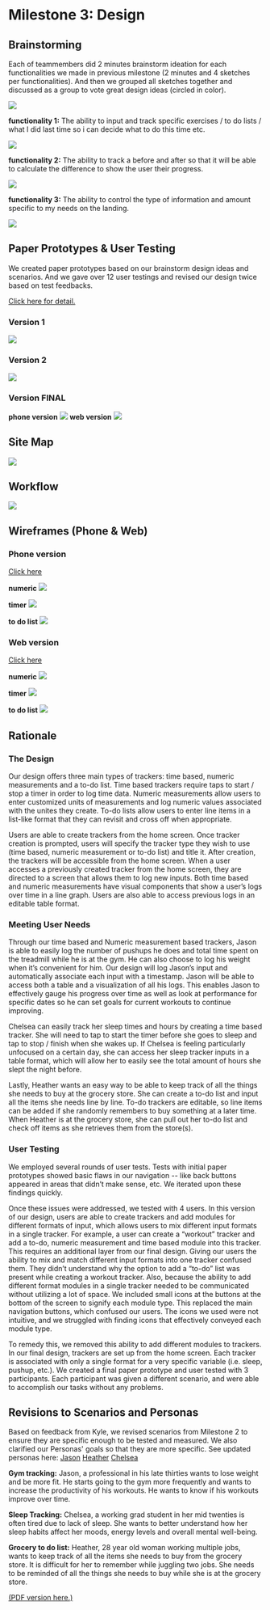 # Milestone 3: Design

## Brainstorming

Each of teammembers did 2 minutes brainstorm ideation for each functionalities we made in previous milestone (2 minutes and 4 sketches per functionalities). And then we grouped all sketches together and discussed as a group to vote great design ideas (circled in color). 

![](brainstorm/brainstorm.jpeg)

<div class='page-break'></div>

**functionality 1:**
The ability to input and track specific exercises / to do lists / what I did last time so i can decide what to do this time etc. 

![](brainstorm/Functionality-1.png)

<div class='page-break'></div>

**functionality 2:**
The ability to track a before and after so that it will be able to calculate the difference to show the user their progress.

![](brainstorm/Functionality-2.png)

<div class='page-break'></div>


**functionality 3:**
 The ability to control the type of information and amount specific to my needs on the landing. 

![](brainstorm/Functionality-3.png)

<div class='page-break'></div>

## Paper Prototypes & User Testing
We created paper prototypes based on our brainstorm design ideas and scenarios. And we gave over 12 user testings and revised our design twice based on test feedbacks.

[Click here for detail.](paper-prototype/)

### Version 1
![](paper-prototype/paper-prototype-v1.png)
<div class='page-break'></div>

### Version 2
![](paper-prototype/paper-prototype-v2-components.png)
<div class='page-break'></div>

### Version FINAL
**phone version**
![](paper-prototype/paper-prototype-FINAL-components.png)
**web version**
![](paper-prototype/paper-prototype-FINAL-components-web.jpeg)
<div class='page-break'></div>



## Site Map
![](SiteMap.jpg)
<div class='page-break'></div>

## Workflow
![](workflow.png)
<div class='page-break'></div>

## Wireframes (Phone & Web)
### Phone version
[Click here](wireframes/wireframes-phone/)

**numeric**
![](wireframes/wireframes-phone/wireframe-phone-numberic.png)
<div class='page-break'></div>

**timer**
![](wireframes/wireframes-phone/wireframe-phone-timer.png)
<div class='page-break'></div>

**to do list**
![](wireframes/wireframes-phone/wireframe-phone-todolist.png)
<div class='page-break'></div>

### Web version
[Click here](wireframes/wireframes-web/)

**numeric**
![](wireframes/wireframes-web/wireframe-web-numeric.png)
<div class='page-break'></div>

**timer**
![](wireframes/wireframes-web/wireframe-web-timer.png)
<div class='page-break'></div>

**to do list**
![](wireframes/wireframes-web/wireframe-web-todolist.png)
<div class='page-break'></div>



## Rationale

### The Design
Our design offers three main types of trackers: time based, numeric measurements and a to-do list. Time based trackers require taps to start / stop a timer in order to log time data. Numeric measurements allow users to enter customized units of measurements and log numeric values associated with the unites they create. To-do lists allow users to enter line items in a list-like format that they can revisit and cross off when appropriate. 

Users are able to create trackers from the home screen. Once tracker creation is prompted, users will specify the tracker type they wish to use (time based, numeric measurement or to-do list) and title it. After creation, the trackers will be accessible from the home screen. When a user accesses a previously created tracker from the home screen, they are directed to a screen that allows them to log new inputs. Both time based and numeric measurements have visual components that show a user’s logs over time in a line graph. Users are also able to access previous logs in an editable table format. 

### Meeting User Needs 
Through our time based and Numeric measurement based trackers, Jason is able to easily log the number of pushups he does and total time spent on the treadmill while he is at the gym. He can also choose to log his weight when it’s convenient for him. Our design will log Jason’s input and automatically associate each input with a timestamp. Jason will be able to access both a table and a visualization of all his logs. This enables Jason to effectively gauge his progress over time as well as look at performance for specific dates so he can set goals for current workouts to continue improving. 

Chelsea can easily track her sleep times and hours by creating a time based tracker. She will need to tap to start the timer before she goes to sleep and tap to stop / finish when she wakes up. If Chelsea is feeling particularly unfocused on a certain day, she can access her sleep tracker inputs in a table format, which will allow her to easily see the total amount of hours she slept the night before. 

Lastly, Heather wants an easy way to be able to keep track of all the things she needs to buy at the grocery store. She can create a to-do list and input all the items she needs line by line. To-do trackers are editable, so line items can be added if she randomly remembers to buy something at a later time. When Heather is at the grocery store, she can pull out her to-do list and check off items as she retrieves them from the store(s).


### User Testing
We employed several rounds of user tests. Tests with initial paper prototypes showed basic flaws in our navigation -- like back buttons appeared in areas that didn’t make sense, etc. We iterated upon these findings quickly. 

Once these issues were addressed, we tested with 4 users. In this version of our design, users are able to create trackers and add modules for different formats of input, which allows users to mix different input formats in a single tracker. For example, a user can create a “workout” tracker and add a to-do, numeric measurement and time based module into this tracker. This requires an additional layer from our final design. Giving our users the ability to mix and match different input formats into one tracker confused them. They didn’t understand why the option to add a “to-do” list was present while creating a workout tracker. Also, because the ability to add different format modules in a single tracker needed to be communicated without utilizing a lot of space. We included small icons at the buttons at the bottom of the screen to signify each module type. This replaced the main navigation buttons, which confused our users. The icons we used were not intuitive, and we struggled with finding icons that effectively conveyed each module type. 

To remedy this, we removed this ability to add different modules to trackers. In our final design, trackers are set up from the home screen. Each tracker is associated with only a single format for a very specific variable (i.e. sleep, pushup, etc.). We created a final paper prototype and user tested with 3 participants. Each participant was given a different scenario, and were able to accomplish our tasks without any problems. 


## Revisions to Scenarios and Personas
Based on feedback from Kyle, we revised scenarios from Milestone 2 to ensure they are specific enough to be tested and measured. We also clarified our Personas' goals so that they are more specific. 
See updated personas here: 
[Jason](revisedContent/persona-jason.png)
[Heather](revisedContent/persona-heather.png)
[Chelsea](revisedContent/persona-chelsea.png)


**Gym tracking:**
Jason, a professional in his late thirties wants to lose weight and be more fit. He starts going to the gym more frequently and wants to increase the productivity of his workouts. He wants to know if his workouts improve over time. 

**Sleep Tracking:**
Chelsea, a working grad student in her mid twenties is often tired due to lack of sleep. She wants to better understand how her sleep habits affect her moods, energy levels and overall mental well-being. 

**Grocery to do list:**
Heather, 28 year old woman working multiple jobs, wants to keep track of all the items she needs to buy from the grocery store. It is difficult for her to remember while juggling two jobs. She needs to be reminded of all the things she needs to buy while she is at the grocery store. 

[(PDF version here.)](revisedContent/scenarios-revised.pdf)
